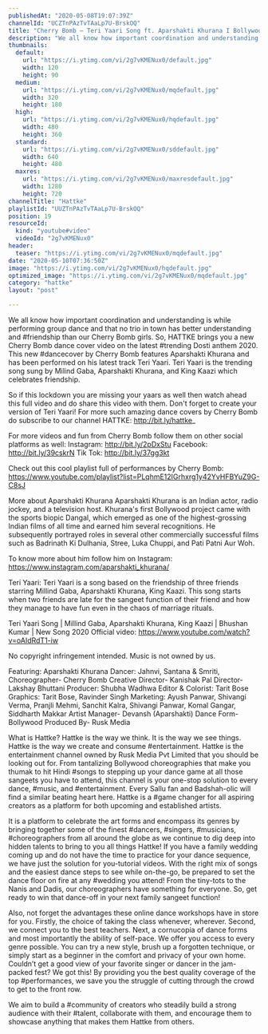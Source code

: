 ```yaml
---
publishedAt: "2020-05-08T19:07:39Z"
channelId: "UCZTnPAzTvTAaLp7U-BrskOQ"
title: "Cherry Bomb – Teri Yaari Song ft. Aparshakti Khurana I Bollywood Dance Choreography  | Hattke"
description: "We all know how important coordination and understanding is while performing group dance and that no trio in town has better understanding and #friendship than our Cherry Bomb girls. So, HATTKE brings you a new Cherry Bomb dance cover video on the latest #trending Dosti anthem 2020. This new #dancecover by Cherry Bomb features Aparshakti Khurana and has been performed on his latest track Teri Yaari. Teri Yaari is the trending song sung by Milind Gaba, Aparshakti Khurana, and King Kaazi which celebrates friendship. \n\nSo if this lockdown you are missing your yaars as well then watch ahead this full video and do share this video with them. Don't forget to create your version of Teri Yaari! For more such amazing dance covers by Cherry Bomb do subscribe to our channel HATTKE: http://bit.ly/hattke_\n\nFor more videos and fun from Cherry Bomb follow them on other social platforms as well:\nInstagram: http://bit.ly/2pDxStu\nFacebook: http://bit.ly/39cskrN\nTik Tok: http://bit.ly/37gg3kt\n\nCheck out this cool playlist full of performances by Cherry Bomb: https://www.youtube.com/playlist?list=PLqhmE12IGrhxrg1y42YvHFBYuZ9G-C8sJ\n\nMore about Aparshakti Khurana\nAparshakti Khurana is an Indian actor, radio jockey, and a television host. Khurana's first Bollywood project came with the sports biopic Dangal, which emerged as one of the highest-grossing Indian films of all time and earned him several recognitions. He subsequently portrayed roles in several other commercially successful films such as Badrinath Ki Dulhania, Stree, Luka Chuppi, and Pati Patni Aur Woh.\n\nTo know more about him follow him on Instagram: https://www.instagram.com/aparshakti_khurana/\n\nTeri Yaari: Teri Yaari is a song based on the friendship of three friends starring Millind Gaba, Aparshakti Khurana, King Kaazi. This song starts when two friends are late for the sangeet function of their friend and how they manage to have fun even in the chaos of marriage rituals.\n\nTeri Yaari Song | Millind Gaba, Aparshakti Khurana, King Kaazi | Bhushan Kumar | New Song 2020\nOfficial video: https://www.youtube.com/watch?v=oAIdRdT1-iw \n\nNo copyright infringement intended. Music is not owned by us. \n\nFeaturing: Aparshakti Khurana\nDancer: Jahnvi, Santana & Smriti,\nChoreographer- Cherry Bomb\nCreative Director- Kanishak Pal\nDirector- Lakshay Bhuttani\nProducer: Shubha Wadhwa\nEditor & Colorist: Tarit Bose\nGraphics: Tarit Bose, Ravinder Singh\nMarketing: Ayush Panwar, Shivangi Verma, Pranjli Mehmi, Sanchit Kalra, Shivangi Panwar, Komal Gangar, Siddharth Makkar\nArtist Manager- Devansh (Aparshakti)\nDance Form- Bollywood\nProduced By- Rusk Media\n\nWhat is Hattke? Hattke is the way we think. It is the way we see things. Hattke is the way we create and consume #entertainment. Hattke is the entertainment channel owned by Rusk Media Pvt Limited that you should be looking out for. From tantalizing Bollywood choreographies that make you thumak to hit Hindi #songs to stepping up your dance game at all those sangeets you have to attend, this channel is your one-stop solution to every dance, #music, and #entertainment. Every Sallu fan and Badshah-olic will find a similar beating heart here. Hattke is a #game changer for all aspiring creators as a platform for both upcoming and established artists. \n\nIt is a platform to celebrate the art forms and encompass its genres by bringing together some of the finest #dancers, #singers, #musicians, #choreographers from all around the globe as we continue to dig deep into hidden talents to bring to you all things Hattke! If you have a family wedding coming up and do not have the time to practice for your dance sequence, we have just the solution for you-tutorial videos. With the right mix of songs and the easiest dance steps to see while on-the-go, be prepared to set the dance floor on fire at any #wedding you attend! From the tiny-tots to the Nanis and Dadis, our choreographers have something for everyone. So, get ready to win that dance-off in your next family sangeet function!\n\nAlso, not forget the advantages these online dance workshops have in store for you. Firstly, the choice of taking the class whenever, wherever. Second, we connect you to the best teachers. Next, a cornucopia of dance forms and most importantly the ability of self-pace. We offer you access to every genre possible. You can try a new style, brush up a forgotten technique, or simply start as a beginner in the comfort and privacy of your own home. Couldn’t get a good view of your favorite singer or dancer in the jam-packed fest? We got this! By providing you the best quality coverage of the top #performances, we save you the struggle of cutting through the crowd to get to the front row.\n\nWe aim to build a #community of creators who steadily build a strong audience with their #talent, collaborate with them, and encourage them to showcase anything that makes them Hattke from others."
thumbnails:
  default:
    url: "https://i.ytimg.com/vi/2g7vKMENux0/default.jpg"
    width: 120
    height: 90
  medium:
    url: "https://i.ytimg.com/vi/2g7vKMENux0/mqdefault.jpg"
    width: 320
    height: 180
  high:
    url: "https://i.ytimg.com/vi/2g7vKMENux0/hqdefault.jpg"
    width: 480
    height: 360
  standard:
    url: "https://i.ytimg.com/vi/2g7vKMENux0/sddefault.jpg"
    width: 640
    height: 480
  maxres:
    url: "https://i.ytimg.com/vi/2g7vKMENux0/maxresdefault.jpg"
    width: 1280
    height: 720
channelTitle: "Hattke"
playlistId: "UUZTnPAzTvTAaLp7U-BrskOQ"
position: 19
resourceId:
  kind: "youtube#video"
  videoId: "2g7vKMENux0"
header:
  teaser: "https://i.ytimg.com/vi/2g7vKMENux0/mqdefault.jpg"
date: "2020-05-10T07:36:50Z"
image: "https://i.ytimg.com/vi/2g7vKMENux0/hqdefault.jpg"
optimized_image: "https://i.ytimg.com/vi/2g7vKMENux0/mqdefault.jpg"
category: "hattke"
layout: "post"

---
```

We all know how important coordination and understanding is while performing group dance and that no trio in town has better understanding and #friendship than our Cherry Bomb girls. So, HATTKE brings you a new Cherry Bomb dance cover video on the latest #trending Dosti anthem 2020. This new #dancecover by Cherry Bomb features Aparshakti Khurana and has been performed on his latest track Teri Yaari. Teri Yaari is the trending song sung by Milind Gaba, Aparshakti Khurana, and King Kaazi which celebrates friendship. 

So if this lockdown you are missing your yaars as well then watch ahead this full video and do share this video with them. Don't forget to create your version of Teri Yaari! For more such amazing dance covers by Cherry Bomb do subscribe to our channel HATTKE: http://bit.ly/hattke_

For more videos and fun from Cherry Bomb follow them on other social platforms as well:
Instagram: http://bit.ly/2pDxStu
Facebook: http://bit.ly/39cskrN
Tik Tok: http://bit.ly/37gg3kt

Check out this cool playlist full of performances by Cherry Bomb: https://www.youtube.com/playlist?list=PLqhmE12IGrhxrg1y42YvHFBYuZ9G-C8sJ

More about Aparshakti Khurana
Aparshakti Khurana is an Indian actor, radio jockey, and a television host. Khurana's first Bollywood project came with the sports biopic Dangal, which emerged as one of the highest-grossing Indian films of all time and earned him several recognitions. He subsequently portrayed roles in several other commercially successful films such as Badrinath Ki Dulhania, Stree, Luka Chuppi, and Pati Patni Aur Woh.

To know more about him follow him on Instagram: https://www.instagram.com/aparshakti_khurana/

Teri Yaari: Teri Yaari is a song based on the friendship of three friends starring Millind Gaba, Aparshakti Khurana, King Kaazi. This song starts when two friends are late for the sangeet function of their friend and how they manage to have fun even in the chaos of marriage rituals.

Teri Yaari Song | Millind Gaba, Aparshakti Khurana, King Kaazi | Bhushan Kumar | New Song 2020
Official video: https://www.youtube.com/watch?v=oAIdRdT1-iw 

No copyright infringement intended. Music is not owned by us. 

Featuring: Aparshakti Khurana
Dancer: Jahnvi, Santana & Smriti,
Choreographer- Cherry Bomb
Creative Director- Kanishak Pal
Director- Lakshay Bhuttani
Producer: Shubha Wadhwa
Editor & Colorist: Tarit Bose
Graphics: Tarit Bose, Ravinder Singh
Marketing: Ayush Panwar, Shivangi Verma, Pranjli Mehmi, Sanchit Kalra, Shivangi Panwar, Komal Gangar, Siddharth Makkar
Artist Manager- Devansh (Aparshakti)
Dance Form- Bollywood
Produced By- Rusk Media

What is Hattke? Hattke is the way we think. It is the way we see things. Hattke is the way we create and consume #entertainment. Hattke is the entertainment channel owned by Rusk Media Pvt Limited that you should be looking out for. From tantalizing Bollywood choreographies that make you thumak to hit Hindi #songs to stepping up your dance game at all those sangeets you have to attend, this channel is your one-stop solution to every dance, #music, and #entertainment. Every Sallu fan and Badshah-olic will find a similar beating heart here. Hattke is a #game changer for all aspiring creators as a platform for both upcoming and established artists. 

It is a platform to celebrate the art forms and encompass its genres by bringing together some of the finest #dancers, #singers, #musicians, #choreographers from all around the globe as we continue to dig deep into hidden talents to bring to you all things Hattke! If you have a family wedding coming up and do not have the time to practice for your dance sequence, we have just the solution for you-tutorial videos. With the right mix of songs and the easiest dance steps to see while on-the-go, be prepared to set the dance floor on fire at any #wedding you attend! From the tiny-tots to the Nanis and Dadis, our choreographers have something for everyone. So, get ready to win that dance-off in your next family sangeet function!

Also, not forget the advantages these online dance workshops have in store for you. Firstly, the choice of taking the class whenever, wherever. Second, we connect you to the best teachers. Next, a cornucopia of dance forms and most importantly the ability of self-pace. We offer you access to every genre possible. You can try a new style, brush up a forgotten technique, or simply start as a beginner in the comfort and privacy of your own home. Couldn’t get a good view of your favorite singer or dancer in the jam-packed fest? We got this! By providing you the best quality coverage of the top #performances, we save you the struggle of cutting through the crowd to get to the front row.

We aim to build a #community of creators who steadily build a strong audience with their #talent, collaborate with them, and encourage them to showcase anything that makes them Hattke from others.